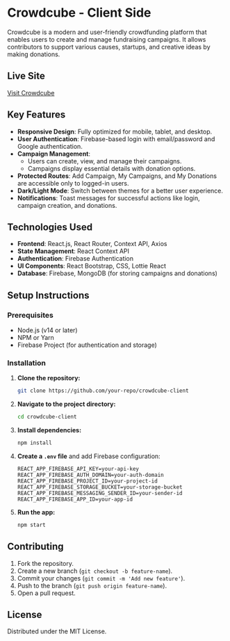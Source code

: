 # Crowdcube - Client Side

Crowdcube is a modern and user-friendly crowdfunding platform that enables users to create and manage fundraising campaigns. It allows contributors to support various causes, startups, and creative ideas by making donations.

## Live Site
[Visit Crowdcube](#https://crowd-funding-b2152.web.app/)

## Key Features

- **Responsive Design**: Fully optimized for mobile, tablet, and desktop.
- **User Authentication**: Firebase-based login with email/password and Google authentication.
- **Campaign Management**:
  - Users can create, view, and manage their campaigns.
  - Campaigns display essential details with donation options.
- **Protected Routes**: Add Campaign, My Campaigns, and My Donations are accessible only to logged-in users.
- **Dark/Light Mode**: Switch between themes for a better user experience.
- **Notifications**: Toast messages for successful actions like login, campaign creation, and donations.

## Technologies Used

- **Frontend**: React.js, React Router, Context API, Axios
- **State Management**: React Context API
- **Authentication**: Firebase Authentication
- **UI Components**: React Bootstrap, CSS, Lottie React
- **Database**: Firebase, MongoDB (for storing campaigns and donations)

## Setup Instructions

### Prerequisites
- Node.js (v14 or later)
- NPM or Yarn
- Firebase Project (for authentication and storage)

### Installation

1. **Clone the repository:**
   ```sh
   git clone https://github.com/your-repo/crowdcube-client
   ```
2. **Navigate to the project directory:**
   ```sh
   cd crowdcube-client
   ```
3. **Install dependencies:**
   ```sh
   npm install
   ```
4. **Create a `.env` file** and add Firebase configuration:
   ```env
   REACT_APP_FIREBASE_API_KEY=your-api-key
   REACT_APP_FIREBASE_AUTH_DOMAIN=your-auth-domain
   REACT_APP_FIREBASE_PROJECT_ID=your-project-id
   REACT_APP_FIREBASE_STORAGE_BUCKET=your-storage-bucket
   REACT_APP_FIREBASE_MESSAGING_SENDER_ID=your-sender-id
   REACT_APP_FIREBASE_APP_ID=your-app-id
   ```
5. **Run the app:**
   ```sh
   npm start
   ```

## Contributing

1. Fork the repository.
2. Create a new branch (`git checkout -b feature-name`).
3. Commit your changes (`git commit -m 'Add new feature'`).
4. Push to the branch (`git push origin feature-name`).
5. Open a pull request.

## License
Distributed under the MIT License.

